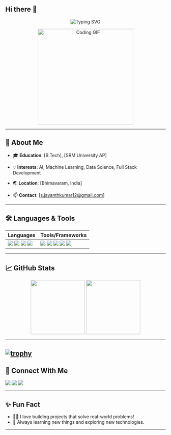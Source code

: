 ## Hi there 👋

<!-- Profile README for Jayanthkumar73 -->

<!-- Animated Typing Hero Section -->
<p align="center">
  <img src="https://readme-typing-svg.demolab.com?font=Fira+Code&weight=700&size=30&duration=3000&pause=500&color=0EF7F7&center=true&vCenter=true&width=600&lines=Hi%2C+I'm+Jayanth+Kumar!;Full+Stack+Developer;Passionate+About+AI+%7C+ML+%7C+Web+Dev;Welcome+to+my+GitHub+profile!" alt="Typing SVG" />
</p>

<!-- Optionally add a coding GIF or animated SVG -->
<p align="center">
  <img src="https://media.giphy.com/media/qgQUggAC3Pfv687qPC/giphy.gif" width="300" alt="Coding GIF"/>
</p>

---

## 🚀 About Me

- 🎓 **Education**: [B.Tech], [SRM University AP]

- 💡 **Interests**: AI, Machine Learning, Data Science, Full Stack Development
- 🌏 **Location**: [Bhimavaram, India]
- 📫 **Contact**: [s.jayanthkumar12@gmail.com]

---

## 🛠️ Languages & Tools

| Languages | Tools/Frameworks |
|-----------|------------------|
| <img src="https://img.shields.io/badge/-Python-3776AB?logo=python&logoColor=white" /> <img src="https://img.shields.io/badge/-JavaScript-F7DF1E?logo=javascript&logoColor=black" /> <img src="https://img.shields.io/badge/-Java-007396?logo=java&logoColor=white" /> <img src="https://img.shields.io/badge/-C++-00599C?logo=c%2B%2B&logoColor=white" /> | <img src="https://img.shields.io/badge/-React-61DAFB?logo=react&logoColor=black" /> <img src="https://img.shields.io/badge/-Node.js-339933?logo=node.js&logoColor=white" /> <img src="https://img.shields.io/badge/-Django-092E20?logo=django&logoColor=white" /> <img src="https://img.shields.io/badge/-TensorFlow-FF6F00?logo=tensorflow&logoColor=white" /> <img src="https://img.shields.io/badge/-Git-F05032?logo=git&logoColor=white" /> |

<!-- Add more icons as needed, see https://simpleicons.org/ for logos -->

---

## 📈 GitHub Stats

<p align="center">
  <img src="https://github-readme-stats.vercel.app/api?username=Jayanthkumar73&show_icons=true&theme=tokyonight" height="170"/>
  <img src="https://github-readme-stats.vercel.app/api/top-langs/?username=Jayanthkumar73&layout=compact&theme=tokyonight" height="170"/>
</p>

---

[![trophy](https://github-profile-trophy.vercel.app/?username=Jayanthkumar73)](https://github.com/ryo-ma/github-profile-trophy)
---

## 🤝 Connect With Me

<p align="left">
  <a href="https://www.linkedin.com/in/s-jayanth-kumar/" target="_blank"><img src="https://img.shields.io/badge/LinkedIn-0A66C2?logo=linkedin&logoColor=white" /></a>
  <a href="mailto:s.jayanthkumar12@gmail.com"><img src="https://img.shields.io/badge/Email-D14836?logo=gmail&logoColor=white" /></a>
  <a href="https://twitter.com/YOUR-TWITTER"><img src="https://img.shields.io/badge/Twitter-1DA1F2?logo=twitter&logoColor=white" /></a>
</p>

---

## ✨ Fun Fact

- 🧑‍💻 I love building projects that solve real-world problems!
- 🌱 Always learning new things and exploring new technologies.

---

<!--
Profile README generated by Copilot. Replace placeholder info with your details.
-->
